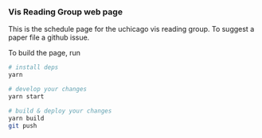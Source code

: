### Vis Reading Group web page

This is the schedule page for the uchicago vis reading group. To suggest a paper file a github issue.


To build the page, run

```sh
# install deps
yarn

# develop your changes
yarn start

# build & deploy your changes
yarn build
git push 
```
